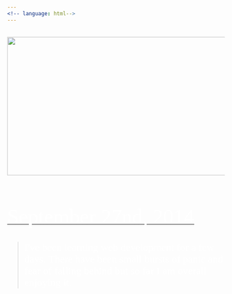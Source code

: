```yaml
---
<!-- language: html-->
---
```

<html>
<br>
<center><a href="http://www.twitter.com/allyhinton"><img src="https://xx-nova-xx_github_io-c9-xxnovaxx.c9.io//images/NovaBlogHeaderFile_002.jpg" width="1200" height="321"></a></center>
<body background="http://xx-nova-xx_github_io-c9-xxnovaxx.c9.io/images/black-gradient-background.jpg">
</body>
<br>
<br>
<br>
<br>
<u><font size="11" color="white" face="Graphite STD">September 27nd, 2014</font></u>
<br>
<br>

<blockquote><font size="5" color="white" face="Graphite STD"> I've been learning web development for a few days. There have been small bursts of panic and fear of falling behind but so far I am overall enjoying it. </font></blockquote>